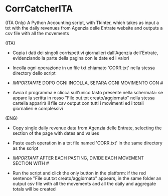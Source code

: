 # CorrCatcherITA
(ITA Only) A Python Accounting script, with Tkinter, which takes as input a txt with the daily revenues from Agenzia delle Entrate website and outputs a csv file with all the movements

(ITA)
- Copia i dati dei singoli corrispettivi giornalieri dall'Agenzia dell'Entrate, evidenziando la parte della pagina con le date ed i valori 
- Incolla ogni operazione in un file txt chiamato 'CORR.txt' nella stessa directory dello script

- *IMPORTANTE* DOPO OGNI INCOLLA, SEPARA OGNI MOVIMENTO CON # 

- Avvia il programma e clicca sull'unico tasto presente nella schermata: se appare la scritta in rosso "File out.txt creato/aggiornato" nella stessa cartella apparirà il file csv output con tutti i movimenti ed i totali giornalieri e complessivi

(ENG)
- Copy single daily revenue data from Agenzia delle Entrate, selecting the section of the page with dates and values
- Paste each operation in a txt file named 'CORR.txt' in the same directory as the script

- *IMPORTANT* AFTER EACH PASTING, DIVIDE EACH MOVEMENT SECTION WITH #

- Run the script and click the only button in the platform: if the red sentence "File out.txt creato/aggiornato" appears, in the same folder an output csv file with all the movements and all the daily and aggregate totals will be created

